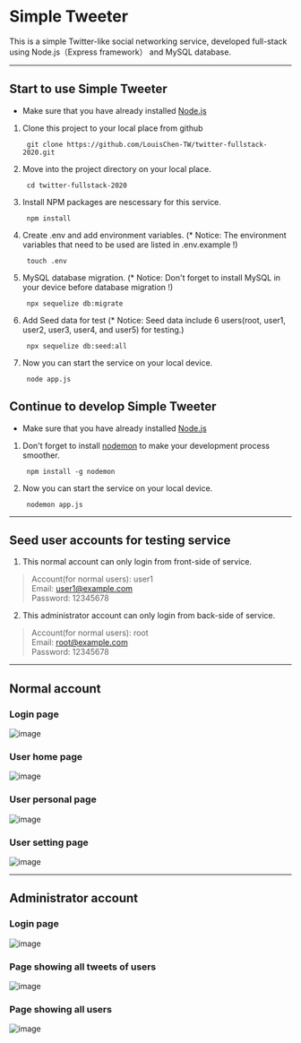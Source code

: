 # Simple Tweeter
This is a simple Twitter-like social networking service, developed full-stack using Node.js（Express framework） and MySQL database.

***
## Start to use Simple Tweeter
*   Make sure that you have already installed [Node.js](https://nodejs.org/en/)

1.   Clone this project to your local place from github

          git clone https://github.com/LouisChen-TW/twitter-fullstack-2020.git
    
2.   Move into the project directory on your local place.

          cd twitter-fullstack-2020
    
3.   Install NPM packages are nescessary for this service.

          npm install
    
4.   Create .env and add environment variables. (* Notice: The environment variables that need to be used are listed in .env.example !)

          touch .env
    
5.   MySQL database migration. (* Notice: Don't forget to install MySQL in your device before database migration !)

          npx sequelize db:migrate
    
6.   Add Seed data for test (* Notice: Seed data include 6 users(root, user1, user2, user3, user4, and user5) for testing.)

          npx sequelize db:seed:all
    
7.   Now you can start the service on your local device.

          node app.js
    
## Continue to develop Simple Tweeter
*   Make sure that you have already installed [Node.js](https://nodejs.org/en/)
1.   Don't forget to install [nodemon](https://www.npmjs.com/package/nodemon) to make your development process smoother.
        
          npm install -g nodemon
    
2.   Now you can start the service on your local device.

          nodemon app.js

***
## Seed user accounts for testing service
1.   This normal account can only login from front-side of service.
> Account(for normal users): user1  
> Email: user1@example.com  
> Password: 12345678  

2.   This administrator account can only login from back-side of service.
> Account(for normal users): root  
> Email: root@example.com  
> Password: 12345678  

***
## Normal account
### Login page
![image](https://user-images.githubusercontent.com/87403901/169490632-55f25696-d67f-46e8-9668-1f0bb45a8643.png)

### User home page
![image](https://user-images.githubusercontent.com/87403901/169490737-9d5c756d-685a-44f7-a422-e2b996cbe88d.png)

### User personal page
![image](https://user-images.githubusercontent.com/87403901/169490894-a6b58ce9-f8ee-486a-9ce9-2fbb7c4ee8c7.png)

### User setting page
![image](https://user-images.githubusercontent.com/87403901/169490958-e3a33f69-de9b-4864-a5af-efaf2caf4fc7.png)

***
## Administrator account
### Login page
![image](https://user-images.githubusercontent.com/87403901/169491333-748328de-06e9-4c79-892c-57d34d3eafa3.png)

### Page showing all tweets of users
![image](https://user-images.githubusercontent.com/87403901/169491494-b3220b69-ed6b-448a-b11a-cfab8c5f6b59.png)

### Page showing all users
![image](https://user-images.githubusercontent.com/87403901/169491899-176cbccf-4a44-48ae-975a-c80bf793751e.png)

